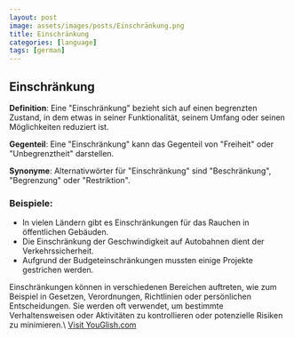 ```yaml
---
layout: post
image: assets/images/posts/Einschränkung.png
title: Einschränkung
categories: [language]
tags: [german]
---
```


## Einschränkung

**Definition**: Eine "Einschränkung" bezieht sich auf einen begrenzten Zustand, in dem etwas in seiner Funktionalität, seinem Umfang oder seinen Möglichkeiten reduziert ist.

**Gegenteil**: Eine "Einschränkung" kann das Gegenteil von "Freiheit" oder "Unbegrenztheit" darstellen.

**Synonyme**: Alternativwörter für "Einschränkung" sind "Beschränkung", "Begrenzung" oder "Restriktion".

### Beispiele:

- In vielen Ländern gibt es Einschränkungen für das Rauchen in öffentlichen Gebäuden.
- Die Einschränkung der Geschwindigkeit auf Autobahnen dient der Verkehrssicherheit.
- Aufgrund der Budgeteinschränkungen mussten einige Projekte gestrichen werden.

Einschränkungen können in verschiedenen Bereichen auftreten, wie zum Beispiel in Gesetzen, Verordnungen, Richtlinien oder persönlichen Entscheidungen. Sie werden oft verwendet, um bestimmte Verhaltensweisen oder Aktivitäten zu kontrollieren oder potenzielle Risiken zu minimieren.\ <a id="yg-widget-0" class="youglish-widget" data-query="Einschränkung" data-lang="german" data-components="8412" data-auto-start="0" data-bkg-color="theme_light" data-title="How%20to%20pronounce%20Einschränkung%20in%20German"  rel="nofollow" href="https://youglish.com">Visit YouGlish.com</a><script async src="https://youglish.com/public/emb/widget.js" charset="utf-8"></script>